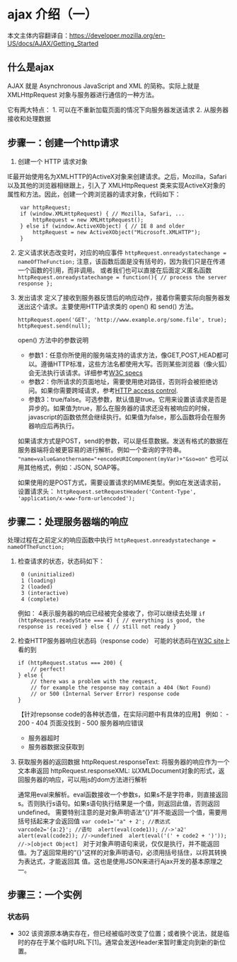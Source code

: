 ajax 介绍（一）
==============

本文主体内容翻译自：https://developer.mozilla.org/en-US/docs/AJAX/Getting_Started

什么是ajax
-----------
AJAX 就是 Asynchronous JavaScript and XML 的简称。实际上就是 XMLHttpRequest 对象与服务器进行通信的一种方法。

它有两大特点：
    1. 可以在不重新加载页面的情况下向服务器发送请求
    2. 从服务器接收和处理数据


步骤一：创建一个http请求
------------------------
1. 创建一个 HTTP 请求对象

IE最开始使用名为XMLHTTP的ActiveX对象来创建请求。之后，Mozilla，Safari以及其他的浏览器相继跟上，引入了 XMLHttpRequest 类来实现ActiveX对象的属性和方法。因此，创建一个跨浏览器的请求对象，代码如下：

        var httpRequest;
        if (window.XMLHttpRequest) { // Mozilla, Safari, ...
            httpRequest = new XMLHttpRequest();
        } else if (window.ActiveXObject) { // IE 8 and older
            httpRequest = new ActiveXObject("Microsoft.XMLHTTP");
        }

2. 定义请求状态改变时，对应的响应事件
        ```
        httpRequest.onreadystatechange = nameOfTheFunction;
        ```
    注意，该函数后面是没有括号的，因为我们只是在传递一个函数的引用，而非调用。
    或者我们也可以直接在后面定义匿名函数
        ```
        httpRequest.onreadystatechange = function(){
            // process the server response
        };
        ```

3. 发出请求
    定义了接收到服务器反馈后的响应动作，接着你需要实际向服务器发送出这个请求。主要使用HTTP请求类的 open() 和 send() 方法。
    
    ```
    httpRequest.open('GET', 'http://www.example.org/some.file', true);
    httpRequest.send(null);
    ```
    
    open() 方法中的参数说明
    - 参数1：任意你所使用的服务端支持的请求方法，像GET,POST,HEAD都可以。遵循HTTP标准，这些方法名都使用大写。否则某些浏览器（像火狐）会无法执行该请求。详细参考[W3C specs](http://www.w3.org/Protocols/rfc2616/rfc2616-sec9.html)
    - 参数2：你所请求的页面地址，需要使用绝对路径，否则将会被拒绝访问。如果你需要跨域请求，参考[HTTP access control](https://developer.mozilla.org/en-US/docs/Web/HTTP/Access_control_CORS).
    - 参数3：true/false。可选参数，默认值是true。它用来设置该请求是否是异步的。如果值为true，那么在服务器的请求还没有被响应的时候，javascript的函数依然会继续执行。如果值为false，那么函数将会在服务器响应后再执行。

    如果请求方式是POST，send的参数，可以是任意数据。发送有格式的数据在服务器端将会被更容易的进行解析。例如一个查询的字符串。
        ```
            "name=value&anothername="+encodeURIComponent(myVar)+"&so=on"
        ```
    也可以用其他格式，例如：JSON, SOAP等。

    如果使用的是POST方式，需要设置请求的MIME类型。例如在发送请求前，设置请求头：
        ```
            httpRequest.setRequestHeader('Content-Type', 'application/x-www-form-urlencoded');
        ```

步骤二：处理服务器端的响应
----------------------------
处理过程在之前定义的响应函数中执行
    ```
    httpRequest.onreadystatechange = nameOfTheFunction;
    ```

1. 检查请求的状态，状态码如下：

        0 (uninitialized)
        1 (loading)
        2 (loaded)
        3 (interactive)
        4 (complete)

    例如： 4表示服务器的响应已经被完全接收了，你可以继续去处理
        ```
        if (httpRequest.readyState === 4) {
            // everything is good, the response is received
        } else {
            // still not ready
        }
        ```

2. 检查HTTP服务器响应状态码（response code）
   可能的状态码在[W3C site](http://www.w3.org/Protocols/rfc2616/rfc2616-sec10.html)上看的到

    ```
    if (httpRequest.status === 200) {
        // perfect!
    } else {
        // there was a problem with the request,
        // for example the response may contain a 404 (Not Found)
        // or 500 (Internal Server Error) response code
    }
    ```

    【针对repsonse code的各种状态值，在实际问题中有具体的应用】
    例如：
        - 200 
        - 404 页面没找到
        - 500 服务器响应错误
    
    - 服务器超时
    - 服务器数据没获取到

3. 获取服务器的返回数据
    httpRequest.responseText: 将服务器的响应作为一个文本串返回
    httpRequest.responseXML: 以XMLDocument对象的形式，返回服务器的响应，可以用js的dom方法进行解析
    
    通常用eval来解析。eval函数接收一个参数s，如果s不是字符串，则直接返回s。否则执行s语句。如果s语句执行结果是一个值，则返回此值，否则返回undefined。 
    需要特别注意的是对象声明语法“{}”并不能返回一个值，需要用括号括起来才会返回值
        ```
        var code1='"a" + 2'; //表达式 
        varcode2='{a:2}'; //语句 
        alert(eval(code1)); //->'a2' 
        alert(eval(code2)); //->undefined 
        alert(eval('(' + code2 + ')')); //->[object Object] 
        ```
    对于对象声明语句来说，仅仅是执行，并不能返回值。为了返回常用的“{}”这样的对象声明语句，必须用括号括住，以将其转换为表达式，才能返回其 值。这也是使用JSON来进行Ajax开发的基本原理之一。


步骤三：一个实例
----------------





### 状态码
- 302
    该资源原本确实存在，但已经被临时改变了位置；或者换个说法，就是临时的存在于某个临时URL下[1]。通常会发送Header来暂时重定向到新的新位置。